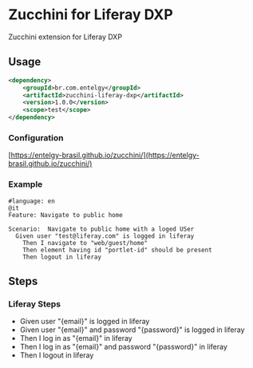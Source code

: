# Zucchini for Liferay DXP

Zucchini extension for Liferay DXP

## Usage

```xml
<dependency>
    <groupId>br.com.entelgy</groupId>
    <artifactId>zucchini-liferay-dxp</artifactId>
    <version>1.0.0</version>
    <scope>test</scope>
</dependency>

```
### Configuration

[https://entelgy-brasil.github.io/zucchini/](https://entelgy-brasil.github.io/zucchini/)

### Example

```cucumber
#language: en
@it
Feature: Navigate to public home

Scenario:  Navigate to public home with a loged USer
  Given user "test@liferay.com" is logged in liferay
    Then I navigate to "web/guest/home"
    Then element having id "portlet-id" should be present
    Then logout in liferay
```

## Steps

### Liferay Steps

* Given user "{email}" is logged in liferay
* Given user "{email}" and password "{password}" is logged in liferay
* Then I log in as "{email}" in liferay
* Then I log in as "{email}" and password "{password}" in liferay
* Then I logout in liferay